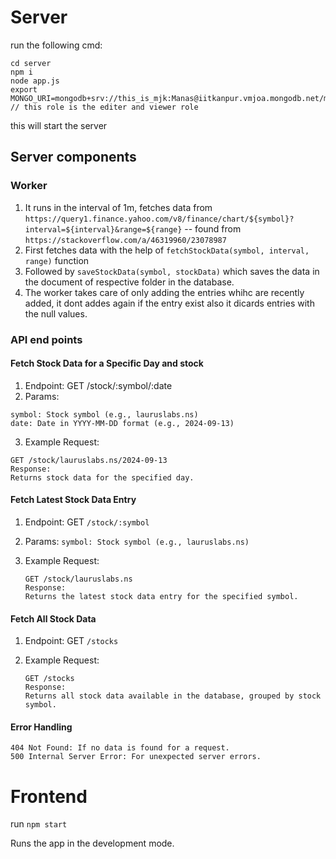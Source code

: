 # Server

run the following cmd:

```
cd server
npm i
node app.js
export MONGO_URI=mongodb+srv://this_is_mjk:Manas@iitkanpur.vmjoa.mongodb.net/myDB
// this role is the editer and viewer role
```

this will start the server

## Server components

### Worker

1. It runs in the interval of 1m, fetches data from `https://query1.finance.yahoo.com/v8/finance/chart/${symbol}?interval=${interval}&range=${range}` -- found from `https://stackoverflow.com/a/46319960/23078987`
2. First fetches data with the help of `fetchStockData(symbol, interval, range)` function
3. Followed by `saveStockData(symbol, stockData)` which saves the data in the document of respective folder in the database.
4. The worker takes care of only adding the entries whihc are recently added, it dont addes again if the entry exist also it dicards entries with the null values.

### API end points

#### Fetch Stock Data for a Specific Day and stock

1. Endpoint: GET /stock/:symbol/:date
2. Params:

```
symbol: Stock symbol (e.g., lauruslabs.ns)
date: Date in YYYY-MM-DD format (e.g., 2024-09-13)
```

3. Example Request:

```
GET /stock/lauruslabs.ns/2024-09-13
Response:
Returns stock data for the specified day.
```

#### Fetch Latest Stock Data Entry

1. Endpoint: GET `/stock/:symbol`

2. Params:
   `symbol: Stock symbol (e.g., lauruslabs.ns)`
3. Example Request:
   ```
   GET /stock/lauruslabs.ns
   Response:
   Returns the latest stock data entry for the specified symbol.
   ```

#### Fetch All Stock Data

1. Endpoint: GET `/stocks`

2. Example Request:
   ```
   GET /stocks
   Response:
   Returns all stock data available in the database, grouped by stock symbol.
   ```

#### Error Handling

```
404 Not Found: If no data is found for a request.
500 Internal Server Error: For unexpected server errors.
```

# Frontend

run
`npm start`

Runs the app in the development mode.
